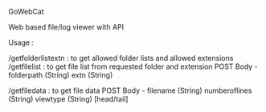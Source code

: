 GoWebCat

Web based file/log viewer with API

Usage :

/getfolderlistextn : to get allowed folder lists and allowed extensions
/getfilelist : to get file list from requested folder and extension
    POST Body - 
                folderpath (String)
                extn (String)

/getfiledata : to get file data
    POST Body - 
                filename (String)
                numberoflines (String)
                viewtype (String) [head/tail]
